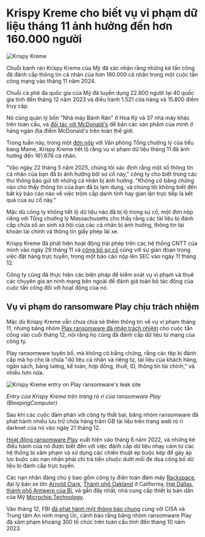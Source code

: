 # Krispy Kreme cho biết vụ vi phạm dữ liệu tháng 11 ảnh hưởng đến hơn 160.000 người

![Krispy Kreme](https://www.bleepstatic.com/content/hl-images/2024/12/11/krispy-kreme.jpg)

Chuỗi bánh rán Krispy Kreme của Mỹ đã xác nhận rằng những kẻ tấn công đã đánh cắp thông tin cá nhân của hơn 160.000 cá nhân trong một cuộc tấn công mạng vào tháng 11 năm 2024.

Chuỗi cà phê đa quốc gia của Mỹ đã tuyển dụng 22.800 người tại 40 quốc gia tính đến tháng 12 năm 2023 và điều hành 1.521 cửa hàng và 15.800 điểm truy cập.

Nó cũng quản lý bốn "Nhà máy Bánh Rán" ở Hoa Kỳ và 37 nhà máy khác trên toàn cầu, và [đối tác với McDonald's](https://investors.krispykreme.com/news/news-releases/news-details/2024/KRISPY-KREME-Celebrates-First-Phase-of-Expansion-to-Local-McDonalds-Restaurants-by-Giving-FREE-Doughnuts-to-All-McDonalds-Lovers/default.aspx) để bán các sản phẩm của mình ở hàng ngàn địa điểm McDonald's trên toàn thế giới.

Trong tuần này, trong một [đơn nộp](https://www.maine.gov/agviewer/content/ag/985235c7-cb95-4be2-8792-a1252b4f8318/0c411aee-5d5d-45bc-b6ad-ec41ce2bfdda.html) với Văn phòng Tổng chưởng lý của tiểu bang Maine, Krispy Kreme tiết lộ rằng vụ vi phạm dữ liệu tháng 11 đã ảnh hưởng đến 161.676 cá nhân.

"Vào ngày 22 tháng 5 năm 2025, chúng tôi xác định rằng một số thông tin cá nhân của bạn đã bị ảnh hưởng bởi sự cố này," công ty cho biết trong các thư thông báo gửi tới những cá nhân bị ảnh hưởng. "Không có bằng chứng nào cho thấy thông tin của bạn đã bị lạm dụng, và chúng tôi không biết đến bất kỳ báo cáo nào về việc trộm cắp danh tính hay gian lận trực tiếp là kết quả của sự cố này."

Mặc dù công ty không tiết lộ dữ liệu nào đã bị lộ trong sự cố, một đơn nộp riêng với Tổng chưởng lý Massachusetts cho thấy rằng các tài liệu bị đánh cắp chứa số an sinh xã hội của các cá nhân bị ảnh hưởng, thông tin tài khoản tài chính và thông tin giấy phép lái xe.

Krispy Kreme đã phát hiện hoạt động trái phép trên các hệ thống CNTT của mình vào ngày 29 tháng 11 và [công bố sự cố](https://www.bleepingcomputer.com/news/security/krispy-kreme-cyberattack-impacts-online-orders-and-operations/) cùng với sự gián đoạn trong việc đặt hàng trực tuyến, trong một báo cáo nộp lên SEC vào ngày 11 tháng 12.

Công ty cũng đã thực hiện các biện pháp để kiểm soát vụ vi phạm và thuê các chuyên gia an ninh mạng bên ngoài để đánh giá toàn bộ tác động của cuộc tấn công đối với hoạt động của nó.

## Vụ vi phạm do ransomware Play chịu trách nhiệm

Mặc dù Krispy Kreme vẫn chưa chia sẻ thêm thông tin về vụ vi phạm tháng 11, nhưng băng nhóm [Play ransomware đã nhận trách nhiệm](https://www.bleepingcomputer.com/news/security/krispy-kreme-breach-data-theft-claimed-by-play-ransomware-gang/) cho cuộc tấn công vào cuối tháng 12, nói rằng họ cũng đã đánh cắp dữ liệu từ mạng của công ty.

Play ransomware tuyên bố, mà không có bằng chứng, rằng các tệp bị đánh cắp mà họ cho là chứa "dữ liệu cá nhân và riêng tư, tài liệu của khách hàng, ngân sách, bảng lương, kế toán, hợp đồng, thuế, ID, thông tin tài chính," và nhiều hơn nữa.

![Krispy Kreme entry on Play ransomware's leak site](https://www.bleepstatic.com/images/news/u/1109292/2025/Krispy-Kreme-Play-leak-site.jpeg)

_Entry của Krispy Kreme trên trang rò rỉ của ransomware Play (BleepingComputer)_

Sau khi các cuộc đàm phán với công ty thất bại, băng nhóm ransomware đã phát hành nhiều lưu trữ chứa hàng trăm GB tài liệu trên trang web rò rỉ darknet của nó vào ngày 21 tháng 12.

[Hoạt động ransomware Play](https://www.bleepingcomputer.com/tag/play/) xuất hiện vào tháng 6 năm 2022, và những kẻ điều hành của nó được biết đến với việc đánh cắp dữ liệu nhạy cảm từ các hệ thống bị xâm phạm và sử dụng các chiến thuật ép buộc kép để gây áp lực buộc các nạn nhân phải chi trả tiền chuộc dưới mối đe dọa công bố dữ liệu bị đánh cắp trực tuyến.

Các nạn nhân đáng chú ý bao gồm công ty điện toán đám mây [Rackspace](https://www.bleepingcomputer.com/news/security/rackspace-confirms-play-ransomware-was-behind-recent-cyberattack/), đại lý bán xe lớn [Arnold Clark](https://www.bleepingcomputer.com/news/security/arnold-clark-customer-data-stolen-in-attack-claimed-by-play-ransomware/), [Thành phố Oakland](https://www.bleepingcomputer.com/news/security/play-ransomware-claims-disruptive-attack-on-city-of-oakland/) ở California, [Hạt Dallas](https://www.bleepingcomputer.com/news/security/dallas-county-data-of-200-000-exposed-in-2023-ransomware-attack/), [thành phố Antwerp của Bỉ](https://www.bleepingcomputer.com/news/security/play-ransomware-claims-attack-on-belgium-city-of-antwerp/), và gần đây nhất, nhà cung cấp thiết bị bán dẫn của Mỹ [Microchip Technology](https://www.bleepingcomputer.com/news/security/microchip-technology-confirms-data-was-stolen-in-cyberattack/).

Vào tháng 12, FBI [đã phát hành một thông báo chung](https://www.bleepingcomputer.com/news/security/fbi-play-ransomware-breached-300-victims-including-critical-orgs/) cùng với CISA và Trung tâm An ninh mạng Úc, cảnh báo rằng băng nhóm ransomware Play đã xâm phạm khoảng 300 tổ chức trên toàn cầu tính đến tháng 10 năm 2023.